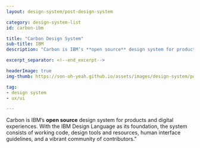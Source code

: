 ```yaml
---
layout: design-system/post-design-system

category: design-system-list
id: carbon-ibm

title: "Carbon Design System"
sub-title: IBM
description: "Carbon is IBM’s **open source** design system for products and digital experiences. With the IBM Design Language as its foundation, the system consists of working code, design tools and resources, human interface guidelines, and a vibrant community of contributors."

excerpt_separator: <!--end_excerpt-->

headerImage: true
img-thumb: https://son-oh-yeah.github.io/assets/images/design-system/poster-carbon-design-system.jpg

tag:
- design system
- ux/ui

---
```



Carbon is IBM’s **open source** design system for products and digital experiences. With the IBM Design Language as its foundation, the system consists of working code, design tools and resources, human interface guidelines, and a vibrant community of contributors."
<!--end_excerpt-->


